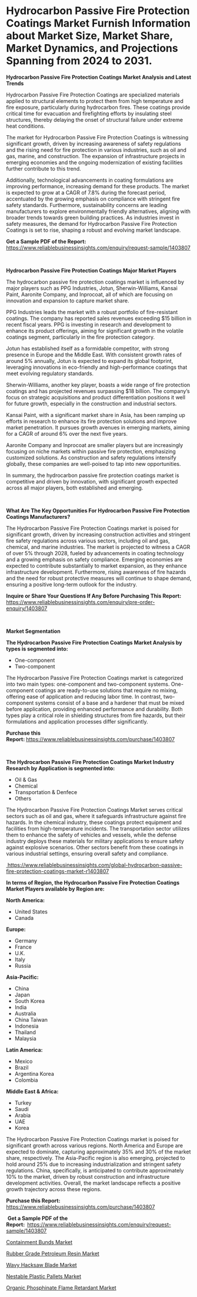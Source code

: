 <p><h1>Hydrocarbon Passive Fire Protection Coatings Market Furnish Information about Market Size, Market Share, Market Dynamics, and Projections Spanning from 2024 to 2031.</h1></p><p><strong>Hydrocarbon Passive Fire Protection Coatings Market Analysis and Latest Trends</strong></p>
<p><p>Hydrocarbon Passive Fire Protection Coatings are specialized materials applied to structural elements to protect them from high temperature and fire exposure, particularly during hydrocarbon fires. These coatings provide critical time for evacuation and firefighting efforts by insulating steel structures, thereby delaying the onset of structural failure under extreme heat conditions. </p><p>The market for Hydrocarbon Passive Fire Protection Coatings is witnessing significant growth, driven by increasing awareness of safety regulations and the rising need for fire protection in various industries, such as oil and gas, marine, and construction. The expansion of infrastructure projects in emerging economies and the ongoing modernization of existing facilities further contribute to this trend. </p><p>Additionally, technological advancements in coating formulations are improving performance, increasing demand for these products. The market is expected to grow at a CAGR of 7.8% during the forecast period, accentuated by the growing emphasis on compliance with stringent fire safety standards. Furthermore, sustainability concerns are leading manufacturers to explore environmentally friendly alternatives, aligning with broader trends towards green building practices. As industries invest in safety measures, the demand for Hydrocarbon Passive Fire Protection Coatings is set to rise, shaping a robust and evolving market landscape.</p></p>
<p><strong>Get a Sample PDF of the Report:&nbsp;</strong> <a href="https://www.reliablebusinessinsights.com/enquiry/request-sample/1403807?utm_campaign=1094&utm_medium=2&utm_source=Github&utm_content=ia&utm_term=23102024&utm_id=hydrocarbon-passive-fire-protection-coatings">https://www.reliablebusinessinsights.com/enquiry/request-sample/1403807</a></p>
<p>&nbsp;</p>
<p><strong>Hydrocarbon Passive Fire Protection Coatings Major Market Players</strong></p>
<p><p>The hydrocarbon passive fire protection coatings market is influenced by major players such as PPG Industries, Jotun, Sherwin-Williams, Kansai Paint, Aaronite Company, and Inprocoat, all of which are focusing on innovation and expansion to capture market share.</p><p>PPG Industries leads the market with a robust portfolio of fire-resistant coatings. The company has reported sales revenues exceeding $15 billion in recent fiscal years. PPG is investing in research and development to enhance its product offerings, aiming for significant growth in the volatile coatings segment, particularly in the fire protection category.</p><p>Jotun has established itself as a formidable competitor, with strong presence in Europe and the Middle East. With consistent growth rates of around 5% annually, Jotun is expected to expand its global footprint, leveraging innovations in eco-friendly and high-performance coatings that meet evolving regulatory standards.</p><p>Sherwin-Williams, another key player, boasts a wide range of fire protection coatings and has projected revenues surpassing $18 billion. The company’s focus on strategic acquisitions and product differentiation positions it well for future growth, especially in the construction and industrial sectors.</p><p>Kansai Paint, with a significant market share in Asia, has been ramping up efforts in research to enhance its fire protection solutions and improve market penetration. It pursues growth avenues in emerging markets, aiming for a CAGR of around 6% over the next five years.</p><p>Aaronite Company and Inprocoat are smaller players but are increasingly focusing on niche markets within passive fire protection, emphasizing customized solutions. As construction and safety regulations intensify globally, these companies are well-poised to tap into new opportunities.</p><p>In summary, the hydrocarbon passive fire protection coatings market is competitive and driven by innovation, with significant growth expected across all major players, both established and emerging.</p></p>
<p>&nbsp;</p>
<p><strong>What Are The Key Opportunities For Hydrocarbon Passive Fire Protection Coatings Manufacturers?</strong></p>
<p><p>The Hydrocarbon Passive Fire Protection Coatings market is poised for significant growth, driven by increasing construction activities and stringent fire safety regulations across various sectors, including oil and gas, chemical, and marine industries. The market is projected to witness a CAGR of over 5% through 2028, fueled by advancements in coating technology and a growing emphasis on safety compliance. Emerging economies are expected to contribute substantially to market expansion, as they enhance infrastructure development. Furthermore, rising awareness of fire hazards and the need for robust protective measures will continue to shape demand, ensuring a positive long-term outlook for the industry.</p></p>
<p><strong>Inquire or Share Your Questions If Any Before Purchasing This Report:</strong> <a href="https://www.reliablebusinessinsights.com/enquiry/pre-order-enquiry/1403807?utm_campaign=1094&utm_medium=2&utm_source=Github&utm_content=ia&utm_term=23102024&utm_id=hydrocarbon-passive-fire-protection-coatings">https://www.reliablebusinessinsights.com/enquiry/pre-order-enquiry/1403807</a></p>
<p>&nbsp;</p>
<p><strong>Market Segmentation</strong></p>
<p><strong>The Hydrocarbon Passive Fire Protection Coatings Market Analysis by types is segmented into:</strong></p>
<p><ul><li>One-component</li><li>Two-component</li></ul></p>
<p><p>The Hydrocarbon Passive Fire Protection Coatings market is categorized into two main types: one-component and two-component systems. One-component coatings are ready-to-use solutions that require no mixing, offering ease of application and reducing labor time. In contrast, two-component systems consist of a base and a hardener that must be mixed before application, providing enhanced performance and durability. Both types play a critical role in shielding structures from fire hazards, but their formulations and application processes differ significantly.</p></p>
<p><strong>Purchase this Report:&nbsp;</strong><a href="https://www.reliablebusinessinsights.com/purchase/1403807?utm_campaign=1094&utm_medium=2&utm_source=Github&utm_content=ia&utm_term=23102024&utm_id=hydrocarbon-passive-fire-protection-coatings">https://www.reliablebusinessinsights.com/purchase/1403807</a></p>
<p>&nbsp;</p>
<p><strong>The Hydrocarbon Passive Fire Protection Coatings Market Industry Research by Application is segmented into:</strong></p>
<p><ul><li>Oil & Gas</li><li>Chemical</li><li>Transportation & Denfece</li><li>Others</li></ul></p>
<p><p>The Hydrocarbon Passive Fire Protection Coatings Market serves critical sectors such as oil and gas, where it safeguards infrastructure against fire hazards. In the chemical industry, these coatings protect equipment and facilities from high-temperature incidents. The transportation sector utilizes them to enhance the safety of vehicles and vessels, while the defense industry deploys these materials for military applications to ensure safety against explosive scenarios. Other sectors benefit from these coatings in various industrial settings, ensuring overall safety and compliance.</p></p>
<p><a href="https://www.reliablebusinessinsights.com/global-hydrocarbon-passive-fire-protection-coatings-market-r1403807?utm_campaign=1094&utm_medium=2&utm_source=Github&utm_content=ia&utm_term=23102024&utm_id=hydrocarbon-passive-fire-protection-coatings">&nbsp;https://www.reliablebusinessinsights.com/global-hydrocarbon-passive-fire-protection-coatings-market-r1403807</a></p>
<p><strong>In terms of Region, the Hydrocarbon Passive Fire Protection Coatings Market Players available by Region are:</strong></p>
<p>
    <p> <strong> North America: </strong>
        <ul>
            <li>United States</li>
            <li>Canada</li>
        </ul>
        </p> 
    <p> <strong> Europe: </strong>
        <ul>
            <li>Germany</li>
            <li>France</li>
            <li>U.K.</li>
            <li>Italy</li>
            <li>Russia</li>
        </ul>
        </p> 
    <p> <strong> Asia-Pacific: </strong>
        <ul>
            <li>China</li>
            <li>Japan</li>
            <li>South Korea</li>
            <li>India</li>
            <li>Australia</li>
            <li>China Taiwan</li>
            <li>Indonesia</li>
            <li>Thailand</li>
            <li>Malaysia</li>
        </ul>
        </p> 
    <p> <strong> Latin America: </strong>
        <ul>
            <li>Mexico</li>
            <li>Brazil</li>
            <li>Argentina Korea</li>
            <li>Colombia</li>
        </ul>
        </p> 
    <p> <strong> Middle East & Africa: </strong>
        <ul>
            <li>Turkey</li>
            <li>Saudi</li>
            <li>Arabia</li>
            <li>UAE</li>
            <li>Korea</li>
        </ul>
    </p>
    </p>
<p><p>The Hydrocarbon Passive Fire Protection Coatings market is poised for significant growth across various regions. North America and Europe are expected to dominate, capturing approximately 35% and 30% of the market share, respectively. The Asia-Pacific region is also emerging, projected to hold around 25% due to increasing industrialization and stringent safety regulations. China, specifically, is anticipated to contribute approximately 10% to the market, driven by robust construction and infrastructure development activities. Overall, the market landscape reflects a positive growth trajectory across these regions.</p></p>
<p><strong>Purchase this Report: </strong><a href="https://www.reliablebusinessinsights.com/purchase/1403807?utm_campaign=1094&utm_medium=2&utm_source=Github&utm_content=ia&utm_term=23102024&utm_id=hydrocarbon-passive-fire-protection-coatings">https://www.reliablebusinessinsights.com/purchase/1403807</a></p>
<p>&nbsp;<strong>Get a Sample PDF of the Report:&nbsp;&nbsp;</strong><a href="https://www.reliablebusinessinsights.com/enquiry/request-sample/1403807?utm_campaign=1094&utm_medium=2&utm_source=Github&utm_content=ia&utm_term=23102024&utm_id=hydrocarbon-passive-fire-protection-coatings">https://www.reliablebusinessinsights.com/enquiry/request-sample/1403807</a></p>
<p><strong></strong></p>
<p><p><a href="https://issuu.com/reportprime-2/docs/containment-bunds-market-size-2030._421cb15fa038c2?utm_campaign=1094&utm_medium=2&utm_source=Github&utm_content=ia&utm_term=23102024&utm_id=hydrocarbon-passive-fire-protection-coatings">Containment Bunds Market</a></p><p><a href="https://github.com/OrlandoHBarks/Market-Research-Report-List-1/blob/main/rubber-grade-petroleum-resin-market.md?utm_campaign=1094&utm_medium=2&utm_source=Github&utm_content=ia&utm_term=23102024&utm_id=hydrocarbon-passive-fire-protection-coatings">Rubber Grade Petroleum Resin Market</a></p><p><a href="https://www.linkedin.com/pulse/wavy-hacksaw-blade-market-forecast-global-trends-analysis-dptfc?utm_campaign=1094&utm_medium=2&utm_source=Github&utm_content=ia&utm_term=23102024&utm_id=hydrocarbon-passive-fire-protection-coatings">Wavy Hacksaw Blade Market</a></p><p><a href="https://www.linkedin.com/pulse/nestable-plastic-pallets-market-analysis-report-global-insights-fttbc?utm_campaign=1094&utm_medium=2&utm_source=Github&utm_content=ia&utm_term=23102024&utm_id=hydrocarbon-passive-fire-protection-coatings">Nestable Plastic Pallets Market</a></p><p><a href="https://github.com/LoretaDushku585/Market-Research-Report-List-1/blob/main/organic-phosphinate-flame-retardant-market.md?utm_campaign=1094&utm_medium=2&utm_source=Github&utm_content=ia&utm_term=23102024&utm_id=hydrocarbon-passive-fire-protection-coatings">Organic Phosphinate Flame Retardant Market</a></p></p>